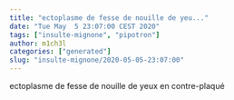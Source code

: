 ```yaml
---
title: "ectoplasme de fesse de nouille de yeu..."
date: "Tue May  5 23:07:00 CEST 2020"
tags: ["insulte-mignone", "pipotron"]
author: m1ch3l
categories: ["generated"]
slug: "insulte-mignone/2020-05-05-23:07:00"
---
```


ectoplasme de fesse de nouille de yeux en contre-plaqué
